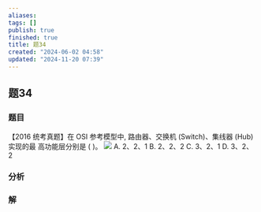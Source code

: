 ```yaml
---
aliases: 
tags: []
publish: true
finished: true
title: 题34
created: "2024-06-02 04:58"
updated: "2024-11-20 07:39"
---
```

## 题34
### 题目
【2016 统考真题】在 OSI 参考模型中, 路由器、交换机 (Switch)、集线器 (Hub) 实现的最 高功能层分别是 ( )。
![](https://img.hwenyi.live/202411201535403.webp)
A. $2、2、1$ 
B. $2、2、2$ 
C. $3、2、1$ 
D. 3、2、2
### 分析

### 解
